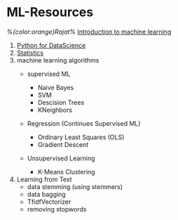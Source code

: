 # ML-Resources

*%{color:orange}Rajat%*
[Introduction to machine learning](https://classroom.udacity.com/courses/ud120)

1. [Python for DataScience](https://github.com/rburade21/ML-Resources/blob/master/Python%20for%20datascience.md)
2. [Statistics](https://www.udacity.com/course/ud827)
3. machine learning algorithms
    * supervised ML
      * Naive Bayes
      * SVM
      * Descision Trees
      * KNeighbors
    * Regression (Continues Supervised ML) 
      * Ordinary Least Squares (OLS)
      * Gradient Descent
      
    * Unsupervised Learning
      * K-Means Clustering  
  4. Learning from Text
      * data stemming (using stemmers)
      * data bagging
      * TfidfVectorizer
      * removing stopwords
    
   
      
